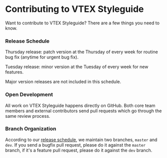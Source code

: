 # Contributing to VTEX Styleguide

Want to contribute to VTEX Styleguide? There are a few things you need to know.

### Release Schedule
Thursday release: patch version at the Thursday of every week for routine bug fix (anytime for urgent bug fix).

Tuesday release: minor version at the Tuesday of every week for new features.

Major version releases are not included in this schedule.

### Open Development
All work on VTEX Styleguide happens directly on GitHub. Both core team members and external contributors send pull requests which go through the same review process.

### Branch Organization
According to our [release schedule](#release-schedule), we maintain two branches, `master` and `dev`. If you send a bugfix pull request, please do it against the `master` branch, if it's a feature pull request, please do it against the `dev` branch.
